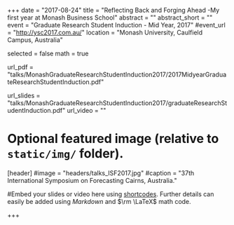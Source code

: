 +++
date = "2017-08-24"
title = "Reflecting Back and Forging Ahead -My first year at Monash Business School"
abstract = ""
abstract_short = ""
event = "Graduate Research Student Induction - Mid Year, 2017"
#event_url = "http://ysc2017.com.au/"
location = "Monash University, Caulfield Campus, Australia"
  
selected = false
math = true
  
url_pdf = "talks/MonashGraduateResearchStudentInduction2017/2017MidyearGraduateResearchStudentInduction.pdf"
  
url_slides = "talks/MonashGraduateResearchStudentInduction2017/graduateResearchStudentInduction.pdf"
url_video = ""
  
  
  
# Optional featured image (relative to `static/img/` folder).
[header]
#image = "headers/talks_ISF2017.jpg"
#caption = "37th International Symposium on Forecasting Cairns, Australia."
  
  
#Embed your slides or video here using [shortcodes](https://gcushen.github.io/hugo-academic-demo/post/writing-markdown-latex/). Further details can easily be added using *Markdown* and $\rm \LaTeX$ math code. 
  
  
+++